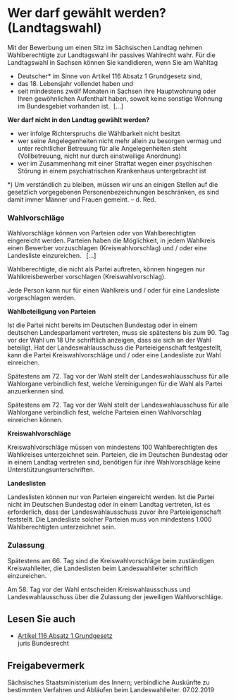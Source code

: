 # Wer darf gewählt werden? (Landtagswahl)

Mit der Bewerbung um einen Sitz im Sächsischen Landtag nehmen Wahlberechtigte zur Landtagswahl ihr passives Wahlrecht wahr. Für die Landtagswahl in Sachsen können Sie kandidieren, wenn Sie am Wahltag

* Deutscher\* im Sinne von Artikel 116 Absatz 1 Grundgesetz sind,
* das 18. Lebensjahr vollendet haben und
* seit mindestens zwölf Monaten in Sachsen ihre Hauptwohnung oder Ihren gewöhnlichen Aufenthalt haben, soweit keine sonstige Wohnung im Bundesgebiet vorhanden ist.  [...]

**Wer darf nicht in den Landtag gewählt werden?**

* wer infolge Richterspruchs die Wählbarkeit nicht besitzt
* wer seine Angelegenheiten nicht mehr allein zu besorgen vermag und unter rechtlicher Betreuung für alle Angelegenheiten steht (Vollbetreuung, nicht nur durch einstweilige Anordnung)
* wer im Zusammenhang mit einer Straftat wegen einer psychischen Störung in einem psychiatrischen Krankenhaus untergebracht ist

\*) Um verständlich zu bleiben, müssen wir uns an einigen Stellen auf die gesetzlich vorgegebenen Personenbezeichnungen beschränken, es sind damit immer Männer und Frauen gemeint. – d. Red.

### Wahlvorschläge

Wahlvorschläge können von Parteien oder von Wahlberechtigten eingereicht werden. Parteien haben die Möglichkeit, in jedem Wahlkreis einen Bewerber vorzuschlagen (Kreiswahlvorschlag) und / oder eine Landesliste einzureichen.  [...]

Wahlberechtigte, die nicht als Partei auftreten, können hingegen nur Wahlkreisbewerber vorschlagen (Kreiswahlvorschlag).

Jede Person kann nur für einen Wahlkreis und / oder für eine Landesliste vorgeschlagen werden.

**Wahlbeteiligung von Parteien**

Ist die Partei nicht bereits im Deutschen Bundestag oder in einem deutschen Landesparlament vertreten, muss sie spätestens bis zum 90. Tag vor der Wahl um 18 Uhr schriftlich anzeigen, dass sie sich an der Wahl beteiligt. Hat der Landeswahlausschuss die Parteieigenschaft festgestellt, kann die Partei Kreiswahlvorschläge und / oder eine Landesliste zur Wahl einreichen.

Spätestens am 72. Tag vor der Wahl stellt der Landeswahlausschuss für alle Wahlorgane verbindlich fest, welche Vereinigungen für die Wahl als Partei anzuerkennen sind.

Spätestens am 72. Tag vor der Wahl stellt der Landeswahlausschuss für alle Wahlorgane verbindlich fest, welche Parteien einen Wahlvorschlag einreichen können.

**Kreiswahlvorschläge**

Kreiswahlvorschläge müssen von mindestens 100 Wahlberechtigten des Wahlkreises unterzeichnet sein. Parteien, die im Deutschen Bundestag oder in einem Landtag vertreten sind, benötigen für ihre Wahlvorschläge keine Unterstützungsunterschriften.

**Landeslisten**

Landeslisten können nur von Parteien eingereicht werden. Ist die Partei nicht im Deutschen Bundestag oder in einem Landtag vertreten, ist es erforderlich, dass der Landeswahlausschuss zuvor ihre Parteieigenschaft feststellt. Die Landesliste solcher Parteien muss von mindestens 1.000 Wahlberechtigten unterzeichnet sein.

### Zulassung

Spätestens am 66. Tag sind die Kreiswahlvorschläge beim zuständigen Kreiswahlleiter, die Landeslisten beim Landeswahlleiter schriftlich einzureichen.

Am 58. Tag vor der Wahl entscheiden Kreiswahlausschuss und Landeswahlausschuss über die Zulassung der jeweiligen Wahlvorschläge.

## Lesen Sie auch

* [Artikel 116 Absatz 1 Grundgesetz](http://www.gesetze-im-internet.de/gg/art_116.html "Artikel 116 GG")  
  juris Bundesrecht

## Freigabevermerk

Sächsisches Staatsministerium des Innern; verbindliche Auskünfte zu bestimmten Verfahren und Abläufen beim Landeswahlleiter. 07.02.2019
